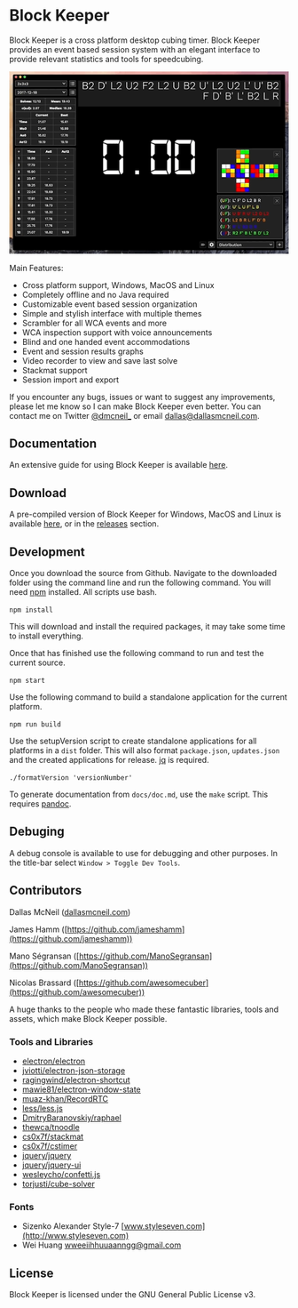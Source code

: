 # Block Keeper

Block Keeper is a cross platform desktop cubing timer. Block Keeper provides an event based session system with an elegant interface to provide relevant statistics and tools for speedcubing.

![alt text](https://github.com/DallasMcNeil/Block-Keeper/blob/master/docs/images/blockkeeper.gif)

Main Features:

- Cross platform support, Windows, MacOS and Linux
- Completely offline and no Java required
- Customizable event based session organization
- Simple and stylish interface with multiple themes
- Scrambler for all WCA events and more
- WCA inspection support with voice announcements
- Blind and one handed event accommodations
- Event and session results graphs
- Video recorder to view and save last solve
- Stackmat support
- Session import and export

If you encounter any bugs, issues or want to suggest any improvements, please let me know so I can make Block Keeper even better. You can contact me on Twitter [@dmcneil_](https://twitter.com/dmcneil_) or email [dallas@dallasmcneil.com](mailto:dallas@dallasmcneil.com).

## Documentation

An extensive guide for using Block Keeper is available [here](https://dallasmcneil.com/projects/blockkeeper/guide).
  
## Download

A pre-compiled version of Block Keeper for Windows, MacOS and Linux is available [here](http://dallasmcneil.com/projects/blockkeeper), or in the [releases](https://github.com/DallasMcNeil/Block-Keeper/releases) section.

## Development

Once you download the source from Github. Navigate to the downloaded folder using the command line and run the following command. You will need [npm](https://www.npmjs.com/get-npm) installed. All scripts use bash.

`npm install`

This will download and install the required packages, it may take some time to install everything. 

Once that has finished use the following command to run and test the current source.

`npm start`

Use the following command to build a standalone application for the current platform.

`npm run build`

Use the setupVersion script to create standalone applications for all platforms in a `dist` folder. This will also format `package.json`, `updates.json` and the created applications for release. [jq](https://stedolan.github.io/jq/) is required.

`./formatVersion 'versionNumber'`

To generate documentation from `docs/doc.md`, use the `make` script. This requires [pandoc](https://pandoc.org).

## Debuging

A debug console is available to use for debugging and other purposes. In the title-bar select `Window > Toggle Dev Tools`.

## Contributors

Dallas McNeil ([dallasmcneil.com](https://dallasmcneil.com))

James Hamm ([https://github.com/jameshamm](https://github.com/jameshamm))

Mano Ségransan ([https://github.com/ManoSegransan](https://github.com/ManoSegransan))

Nicolas Brassard ([https://github.com/awesomecuber](https://github.com/awesomecuber))

A huge thanks to the people who made these fantastic libraries, tools and assets, which make Block Keeper possible.

### Tools and Libraries

- [electron/electron](https://github.com/electron/electron) 
- [jviotti/electron-json-storage](https://github.com/jviotti/electron-json-storage)
- [ragingwind/electron-shortcut](https://github.com/ragingwind/electron-shortcut)
- [mawie81/electron-window-state](https://github.com/mawie81/electron-window-state)
- [muaz-khan/RecordRTC](https://github.com/muaz-khan/RecordRTC)
- [less/less.js](https://github.com/less/less.js)
- [DmitryBaranovskiy/raphael](https://github.com/DmitryBaranovskiy/raphael)
- [thewca/tnoodle](https://github.com/thewca/tnoodle)
- [cs0x7f/stackmat](https://github.com/cs0x7f/stackmat)
- [cs0x7f/cstimer](https://github.com/cs0x7f/cstimer)
- [jquery/jquery](https://github.com/jquery/jquery)
- [jquery/jquery-ui](https://github.com/jquery/jquery-ui)
- [wesleycho/confetti.js](https://github.com/wesleycho/confetti.js/)
- [torjusti/cube-solver](https://github.com/torjusti/cube-solver)

### Fonts

- Sizenko Alexander Style-7 [www.styleseven.com](http://www.styleseven.com)
- Wei Huang [wweeiihhuuaanngg@gmail.com](mailto:wweeiihhuuaanngg@gmail.com)

## License

Block Keeper is licensed under the GNU General Public License v3. 
